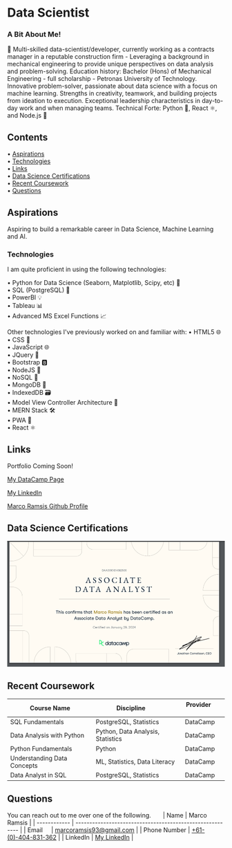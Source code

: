 # Data Scientist #

### A Bit About Me!

🚀 Multi-skilled data-scientist/developer, currently working as a contracts manager in a reputable construction firm - Leveraging a background in mechanical engineering to provide unique perspectives on data analysis and problem-solving. Education history: Bachelor (Hons) of Mechanical Engineering - full scholarship - Petronas University of Technology. Innovative problem-solver, passionate about data science with a focus on machine learning. Strengths in creativity, teamwork, and building projects from ideation to execution. Exceptional leadership characteristics in day-to-day work and when managing teams. Technical Forte: Python 🐍, React ⚛️, and Node.js 🚀

## Contents

• [Aspirations](#aspirations)  
• [Technologies](#technologies)  
• [Links](#links)  
• [Data Science Certifications](#data-science-certifications)  
• [Recent Coursework](#recent-coursework)  
• [Questions](#questions)

## Aspirations

Aspiring to build a remarkable career in Data Science, Machine Learning and AI.

### Technologies

I am quite proficient in using the following technologies:

• Python for Data Science (Seaborn, Matplotlib, Scipy, etc) 🐍  
 • SQL (PostgreSQL) 🐘  
 • PowerBI 💡  
 • Tableau 📊  
 • Advanced MS Excel Functions 📈

Other technologies I've previously worked on and familiar with:
• HTML5 🌐  
 • CSS 🎨  
 • JavaScript 🌐  
 • JQuery 🔄  
 • Bootstrap 🅱️  
 • NodeJS 🚀  
 • NoSQL 📄  
 • MongoDB 🍃  
 • IndexedDB 🗃️  
 • Model View Controller Architecture 🔄  
 • MERN Stack 🛠️  
 • PWA 📱  
 • React ⚛️

## Links

Portfolio Coming Soon!

<!--
-->

[My DataCamp Page](https://www.datacamp.com/portfolio/marcoramsis93)

[My LinkedIn](linkedin.com/in/marco-ramsis-b07b1229b)

[Marco Ramsis Github Profile](https://github.com/RamsisM93/)

<!--![Screenshot of the page](./assets/images/screenshot.png)-->

## Data Science Certifications

![Associate Data Analyst - Data Camp](/Images/image.png)

## Recent Coursework

| Course Name                 | Discipline                        | Provider         |
| --------------------------- | --------------------------------- | ---------------- |
| SQL Fundamentals            | PostgreSQL, Statistics            | DataCamp         |
| Data Analysis with Python   | Python, Data Analysis, Statistics | DataCamp         |
| Python Fundamentals         | Python                            | DataCamp         |
| Understanding Data Concepts | ML, Statistics, Data Literacy     | DataCamp         |
| Data Analyst in SQL         | PostgreSQL, Statistics            | DataCamp         |

## Questions

You can reach out to me over one of the following.
      
| Name         | Marco Ramsis                                              |
| ------------ | --------------------------------------------------------- |
| Email        | [marcoramsis93@gmail.com](mailto:marcoramsis93@gmail.com) |
| Phone Number | [+61-(0)-404-831-362](tel:+61404831362)                   |
| LinkedIn     | [My LinkedIn](linkedin.com/in/marco-ramsis-b07b1229b)     |

